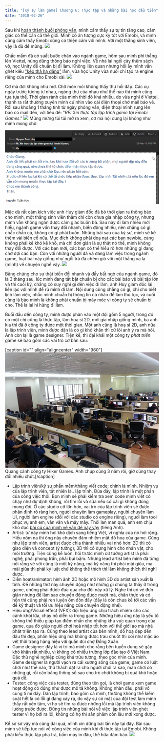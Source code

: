 ```yaml
---
title: "[Ký sự làm game] Chương 6: Thực tập và những bài học đầu tiên"
date: "2018-02-26"
---
```


Sau khi [hoàn thành buổi phỏng vấn](http://tongtunggiang.com/vi/2017/11/30/ky-su-lam-game-chuong-5-phong-van-va-nhung-noi-lo/), mình cảm thấy sự tự tin tăng cao, cảm giác có thể cân cả thế giới. Mình có ấn tượng cực kỳ tốt với Emobi, và mình cũng cảm thấy Emobi cũng có thiện cảm với mình. Với một thằng sinh viên, vậy là đủ để mừng. ![](assets/images/matrix-e1507559558105.png)

Chắc mẩm đã có suất bước chân vào ngành game, hôm sau mình phi thẳng lên Viettel, hùng dũng thông báo nghỉ việc. Về nhà lại ngồi cày thêm sách vở, học Unity để chuẩn bị đi làm. Không liên quan nhưng hồi ấy mình vẫn ghét kiểu ["kéo thả hạ đẳng"](http://tongtunggiang.com/vi/2017/10/12/ky-su-lam-game-chuong-3-engine-hay-khong-engine/) lắm, vừa học Unity vừa nuôi chí tạo ra engine riêng của mình cho Emobi xài. ![](assets/images/still_dreaming-e1507297928546.png)

Cơ mà đời không như mơ. Chờ mòn mỏi không thấy thư hồi đáp. Các cụ ngày trước tương tư nhau, ngóng thư của nhau như thế nào thì mình cũng tựa tựa thế. Thời gian rảnh của mình thời đó khá nhiều, do vừa nghỉ ở Viettel, thành ra rất thường xuyên mình cứ nhìn vào cái điện thoại chờ mail báo về. Rồi sau khoảng 1 tháng tính từ ngày phỏng vấn, điện thoại mình rung lên báo có mail đến, với tiêu đề: "_RE: Xin thực tập lập trình game tại Emobi Games_." ![](assets/images/ah-e1507817083610.png) Mừng mừng tủi tủi mở ra xem, cơ mà nội dung lại không như mình mong chờ:

![](assets/images/WMOJckW.png)

Mặc dù rất cảm kích việc anh Huy giám đốc đã bỏ thời gian ra thông báo cho mình, một thằng sinh viên thậm chí còn chưa gia nhập công ty, nhưng mình vẫn không ngăn được cảm giác buồn bã. Sau này đi làm nhiều mới hiểu, ngành game vốn thay đổi nhanh, biến động nhiều, nên chẳng có gì chắc chắn cả, không có gì phải buồn. Những bài sau của ký sự, mình sẽ kể thêm vài biến cố nữa. Mục đích không phải doạ nạt các bạn newbie, càng không phải kể khó kể khổ, mà chỉ đơn giản là sự thật nó thế, mình không thay đổi được. Với các bạn mới, các bạn có thể hiểu rõ hơn những gì đang chờ đợi các bạn. Còn với những người đã và đang làm việc trong ngành game, loạt bài này giống như ngồi trà đá chém gió với một thằng xa lạ (mình) về chuyện nghề vậy. ![](assets/images/smile-e1519651826523.png)

Bằng chứng cho sự thật biến đổi nhanh và đầy bất ngờ của ngành game, đó là 3 tháng sau, lúc mình đang tất bật chuẩn bị cho các bài bảo vệ bài tập lớn và thi cuối kỳ, chẳng có suy nghĩ gì đến việc đi làm, anh Huy giám đốc lại liên lạc với mình để rủ mình đi làm. Nội dung cũng chẳng có gì, chỉ cho biết lịch làm việc, nhắc mình chuẩn bị thông tin cá nhân để làm thủ tục, và cuối cùng là bảo mình là không phải chuẩn bị máy móc vì công ty sẽ chuẩn bị cho. Thế là lại hí hửng đi làm.

Buổi đầu đến công ty, mình được phân vào một đội gồm 5 người, trong đó có một chị cũng là thực tập, làm hoạ sĩ 2D, mới gia nhập giống mình, ba anh kia thì đã ở công ty được một thời gian. Một anh cũng là hoạ sĩ 2D, anh nữa là lập trình viên, mình được dặn là có gì khó khăn thì cứ lôi anh ý ra mà hỏi. Anh còn lại là game designer. Tiện kể, thì đại khái một công ty _phát triển_ game sẽ bao gồm các vai trò cơ bản sau:

\[caption id="" align="aligncenter" width="960"\]![](assets/images/OMaLCm5.png) Quang cảnh công ty Hiker Games. Ảnh chụp cũng 3 năm rồi, giờ cũng thay đổi nhiều chút.\[/caption\]

- Lập trình viên/kỹ sư phần mềm/thằng viết code: chính là mình. Nhiệm vụ của lập trình viên, tất nhiên là.. lập trình. Đùa đấy, lập trình là một phần của công việc thôi. Bọn mình sẽ phải kiểm tra xem code mình viết có chạy như dự định không, rồi tìm lỗi và sửa nếu có cái gì không đúng mong đợi. Ở các studio cỡ lớn hơn, vai trò của lập trình viên sẽ được phân định rõ ràng hơn, người chuyên làm gameplay, người chuyên làm UI, người làm engine (đối với các studio có engine riêng), người làm tool phục vụ anh em, vân vân và mây mây. Thôi lan man quá, anh em chịu khó đọc [bài cũ của mình về vấn đề này vậy](http://tongtunggiang.com/blog/2017/01/30/job-positions-in-a-game-studio/) (tiếng Anh).
- Artist: từ này mình hơi khó dịch sang tiếng Việt, vì nghĩa của nó hơi rộng. Hiểu nôm na thì ông này chuyên đảm nhiệm mặt đồ hoạ của game. Cũng như lập trình viên, artist được chia thành nhiều vai nhỏ hơn: 2D thì có giao diện và concept (ý tưởng); 3D thì có dựng hình cho nhân vật, cho môi trường. Tiện cũng kể luôn, hồi trước mình cứ tưởng artist là phải nghệ, phải phong trần, phải bụi bặm. Nhưng lead artist bên mình đã từng nói rằng vẽ vời cũng là một kỹ năng, mà kỹ năng thì phải mài giũa, mà mài giũa thì phải kỷ luật chứ không thể thích thì làm không thích thì nghỉ được.
- Diễn hoạt/animator: hình ảnh 2D hoặc mô hình 3D do artist sản xuất là tĩnh. Để những thứ này chuyển động như những gì chúng ta thấy ở trong game, chúng phải được đưa qua cho đội này xử lý. Nghe thì có vẻ đơn giản nhưng để làm sao chuyển động được mượt mà, chân thực và có hồn thì cũng phải rèn luyện ốm đòn đấy (đấy là còn chưa kể tới các vấn đề kỹ thuật và tối ưu hiệu năng của chuyển động nhé).
- Hiệu ứng/Visual effect (VFX): đội hiệu ứng chịu trách nhiệm cho các cảnh khói lửa, cháy nổ diễn ra trong game. Những hiệu ứng này là yếu tố không thể thiếu giúp tạo điểm nhấn cho những khu vực quan trọng của game, qua đó giúp người chơi hoà nhập tốt hơn với thế giới ảo mà nhà phát triển tạo ra. Cũng theo lead artist của bên mình, đồ hoạ đẹp đến đâu thì đẹp, phần hiệu ứng mà không được trau chuốt thì coi như mặc áo vét thời trang hàng hiệu với quần đùi chợ Đồng Xuân.
- Game designer: đây là vị trí mà mình cho rằng bên tuyển dụng sẽ gặp khó khăn rất nhiều, vì không có nhiều trường lớp đào tạo ở Việt Nam. Đặc thù nghề nghiệp cũng khá trừu tượng, theo góc nhìn của mình. Game designer là người vạch ra cái xương sống của game, game có luật chơi như thế nào, thử thách đặt ra cho người chơi ra sao, màn chơi có những gì, rồi cân bằng thông số sao cho trò chơi không bị quá khó hoặc quá dễ.
- Tester: công việc của tester, đúng theo tên gọi, là chơi game xem game hoạt động có đúng như được mô tả không. Không nhàn đâu, phải vô cùng tỉ mỉ đấy. Dân lập trình, bao gồm cả mình, thường không thể kiểm soát hết là có lỗi gì đang xảy ra, do vậy sự có mặt của đội test làm mình thấy rất yên tâm, vì họ sẽ tìm ra được những lỗi mà lập trình viên không lường trước được. Đừng tin những bài nói về việc lập trình viên ghét tester vì họ bới ra lỗi, không có họ thì sản phẩm còn lâu mới xong được.

Kể sơ sơ vậy mà cũng dài quá, mình xin dừng bài lần này tại đây. Bài sau mình sẽ tiếp tục nói về công việc của mình khi đi thực tập tại Emobi. Không phải kiểu thực tập pha trà, bấm máy in đâu, thề hứa đảm bảo. ![](assets/images/still_dreaming-e1507297928546.png)
